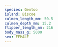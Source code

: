 ```yaml
---
species: Gentoo
island: Biscoe
culmen_length_mm: 50.5
culmen_depth_mm: 15.2
flipper_length_mm: 216
body_mass_g: 5000
sex: FEMALE
---
```

